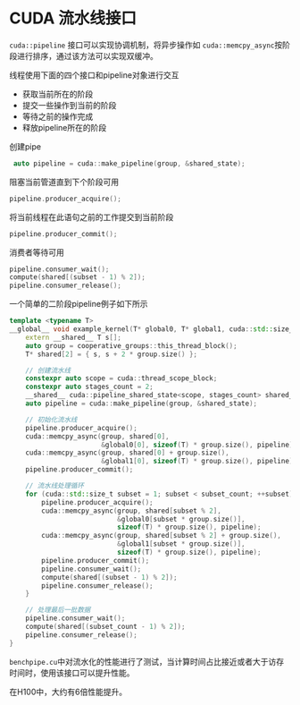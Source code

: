 # CUDA 流水线接口

`cuda::pipeline` 接口可以实现协调机制，将异步操作如 `cuda::memcpy_async`按阶段进行排序，通过该方法可以实现双缓冲。

线程使用下面的四个接口和pipeline对象进行交互
- 获取当前所在的阶段
- 提交一些操作到当前的阶段
- 等待之前的操作完成
- 释放pipeline所在的阶段

创建pipe
```cpp
 auto pipeline = cuda::make_pipeline(group, &shared_state);
```

阻塞当前管道直到下个阶段可用
```cpp
pipeline.producer_acquire();
```

将当前线程在此语句之前的工作提交到当前阶段

```cpp
pipeline.producer_commit();
```

消费者等待可用
```cpp
pipeline.consumer_wait();
compute(shared[(subset - 1) % 2]);
pipeline.consumer_release();
```


一个简单的二阶段pipeline例子如下所示

```cpp
template <typename T>
__global__ void example_kernel(T* global0, T* global1, cuda::std::size_t subset_count) {
    extern __shared__ T s[];
    auto group = cooperative_groups::this_thread_block();
    T* shared[2] = { s, s + 2 * group.size() };

    // 创建流水线
    constexpr auto scope = cuda::thread_scope_block;
    constexpr auto stages_count = 2;
    __shared__ cuda::pipeline_shared_state<scope, stages_count> shared_state;
    auto pipeline = cuda::make_pipeline(group, &shared_state);

    // 初始化流水线
    pipeline.producer_acquire();
    cuda::memcpy_async(group, shared[0],
                       &global0[0], sizeof(T) * group.size(), pipeline);
    cuda::memcpy_async(group, shared[0] + group.size(),
                       &global1[0], sizeof(T) * group.size(), pipeline);
    pipeline.producer_commit();

    // 流水线处理循环
    for (cuda::std::size_t subset = 1; subset < subset_count; ++subset) {
        pipeline.producer_acquire();
        cuda::memcpy_async(group, shared[subset % 2],
                           &global0[subset * group.size()],
                           sizeof(T) * group.size(), pipeline);
        cuda::memcpy_async(group, shared[subset % 2] + group.size(),
                           &global1[subset * group.size()],
                           sizeof(T) * group.size(), pipeline);
        pipeline.producer_commit();
        pipeline.consumer_wait();
        compute(shared[(subset - 1) % 2]);
        pipeline.consumer_release();
    }

    // 处理最后一批数据
    pipeline.consumer_wait();
    compute(shared[(subset_count - 1) % 2]);
    pipeline.consumer_release();
}
```

`benchpipe.cu`中对流水化的性能进行了测试，当计算时间占比接近或者大于访存时间时，使用该接口可以提升性能。

在H100中，大约有6倍性能提升。